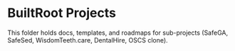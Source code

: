 # BuiltRoot Projects
This folder holds docs, templates, and roadmaps for sub-projects (SafeGA, SafeSed, WisdomTeeth.care, DentalHire, OSCS clone).
